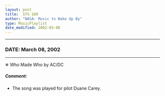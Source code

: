 ```yaml
---
layout: post
title:  STS-109
author: "NASA: Music to Wake Up By"
type: MusicPlaylist
date_modified: 2002-03-08
---
```


----
### DATE: March 08, 2002
----
✵ Who Made Who by AC/DC

##### Comment:
* The song was played for pilot Duane Carey.

